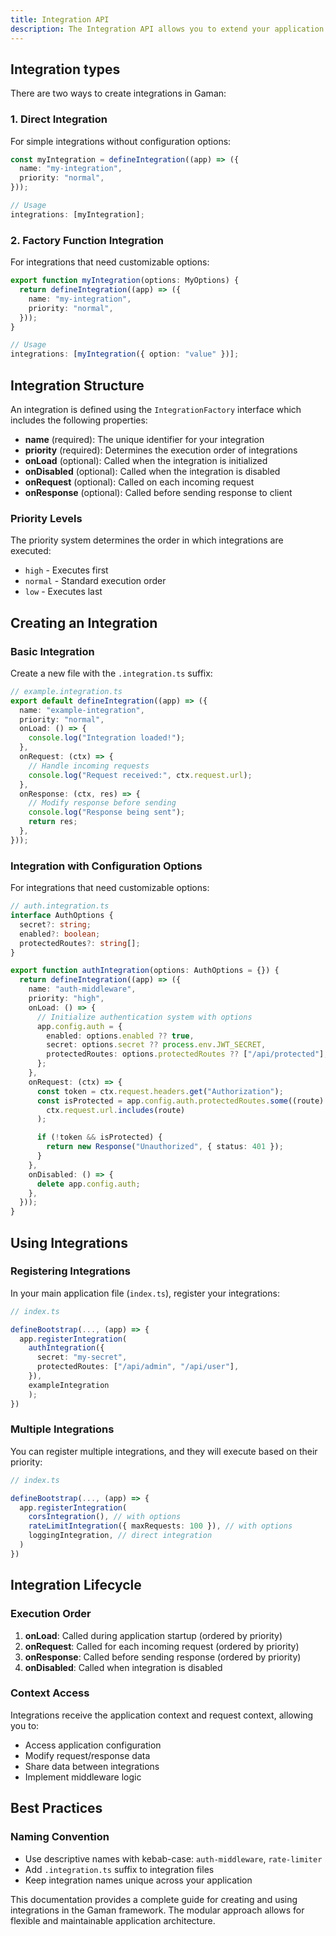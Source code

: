 ```yaml
---
title: Integration API
description: The Integration API allows you to extend your application's functionality through a modular integration system. Each integration follows a lifecycle pattern with hooks for different stages of the application's execution.
---
```


## Integration types

There are two ways to create integrations in Gaman:

### 1. Direct Integration

For simple integrations without configuration options:

```typescript
const myIntegration = defineIntegration((app) => ({
  name: "my-integration",
  priority: "normal",
}));

// Usage
integrations: [myIntegration];
```

### 2. Factory Function Integration

For integrations that need customizable options:

```typescript
export function myIntegration(options: MyOptions) {
  return defineIntegration((app) => ({
    name: "my-integration",
    priority: "normal",
  }));
}

// Usage
integrations: [myIntegration({ option: "value" })];
```

## Integration Structure

An integration is defined using the `IntegrationFactory` interface which includes the following properties:

- **name** (required): The unique identifier for your integration
- **priority** (required): Determines the execution order of integrations
- **onLoad** (optional): Called when the integration is initialized
- **onDisabled** (optional): Called when the integration is disabled
- **onRequest** (optional): Called on each incoming request
- **onResponse** (optional): Called before sending response to client

### Priority Levels

The priority system determines the order in which integrations are executed:

- `high` - Executes first
- `normal` - Standard execution order
- `low` - Executes last

## Creating an Integration

### Basic Integration

Create a new file with the `.integration.ts` suffix:

```typescript
// example.integration.ts
export default defineIntegration((app) => ({
  name: "example-integration",
  priority: "normal",
  onLoad: () => {
    console.log("Integration loaded!");
  },
  onRequest: (ctx) => {
    // Handle incoming requests
    console.log("Request received:", ctx.request.url);
  },
  onResponse: (ctx, res) => {
    // Modify response before sending
    console.log("Response being sent");
    return res;
  },
}));
```

### Integration with Configuration Options

For integrations that need customizable options:

```typescript
// auth.integration.ts
interface AuthOptions {
  secret?: string;
  enabled?: boolean;
  protectedRoutes?: string[];
}

export function authIntegration(options: AuthOptions = {}) {
  return defineIntegration((app) => ({
    name: "auth-middleware",
    priority: "high",
    onLoad: () => {
      // Initialize authentication system with options
      app.config.auth = {
        enabled: options.enabled ?? true,
        secret: options.secret ?? process.env.JWT_SECRET,
        protectedRoutes: options.protectedRoutes ?? ["/api/protected"],
      };
    },
    onRequest: (ctx) => {
      const token = ctx.request.headers.get("Authorization");
      const isProtected = app.config.auth.protectedRoutes.some((route) =>
        ctx.request.url.includes(route)
      );

      if (!token && isProtected) {
        return new Response("Unauthorized", { status: 401 });
      }
    },
    onDisabled: () => {
      delete app.config.auth;
    },
  }));
}
```

## Using Integrations

### Registering Integrations

In your main application file (`index.ts`), register your integrations:

```typescript
// index.ts

defineBootstrap(..., (app) => {
  app.registerIntegration(
    authIntegration({
      secret: "my-secret",
      protectedRoutes: ["/api/admin", "/api/user"],
    }),
    exampleIntegration
    );
})
```

### Multiple Integrations

You can register multiple integrations, and they will execute based on their priority:

```typescript
// index.ts

defineBootstrap(..., (app) => {
  app.registerIntegration(
    corsIntegration(), // with options
    rateLimitIntegration({ maxRequests: 100 }), // with options
    loggingIntegration, // direct integration
  )
})
```

## Integration Lifecycle

### Execution Order

1. **onLoad**: Called during application startup (ordered by priority)
2. **onRequest**: Called for each incoming request (ordered by priority)
3. **onResponse**: Called before sending response (ordered by priority)
4. **onDisabled**: Called when integration is disabled

### Context Access

Integrations receive the application context and request context, allowing you to:

- Access application configuration
- Modify request/response data
- Share data between integrations
- Implement middleware logic

## Best Practices

### Naming Convention

- Use descriptive names with kebab-case: `auth-middleware`, `rate-limiter`
- Add `.integration.ts` suffix to integration files
- Keep integration names unique across your application

This documentation provides a complete guide for creating and using integrations in the Gaman framework. The modular approach allows for flexible and maintainable application architecture.
